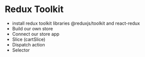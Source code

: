 # Redux Toolkit

- install redux toolkit libraries @reduxjs/toolkit and react-redux
- Build our own store 
- Connect our store app
- Slice (cartSlice)
- Dispatch action
- Selector
